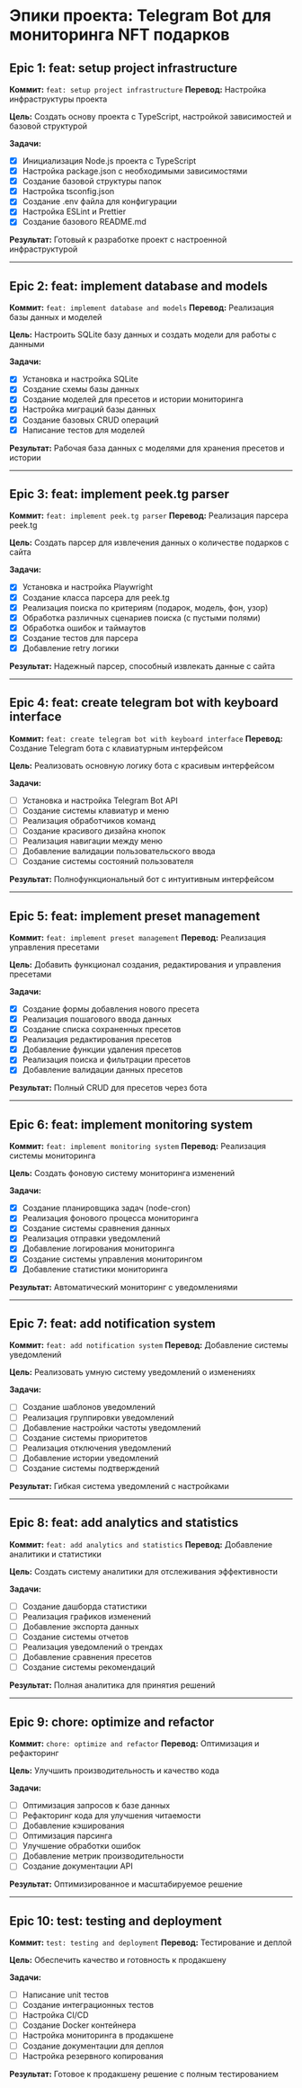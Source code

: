 # Эпики проекта: Telegram Bot для мониторинга NFT подарков

## Epic 1: feat: setup project infrastructure
**Коммит:** `feat: setup project infrastructure`
**Перевод:** Настройка инфраструктуры проекта

**Цель:** Создать основу проекта с TypeScript, настройкой зависимостей и базовой структурой

**Задачи:**
- [x] Инициализация Node.js проекта с TypeScript
- [x] Настройка package.json с необходимыми зависимостями
- [x] Создание базовой структуры папок
- [x] Настройка tsconfig.json
- [x] Создание .env файла для конфигурации
- [x] Настройка ESLint и Prettier
- [x] Создание базового README.md

**Результат:** Готовый к разработке проект с настроенной инфраструктурой

---

## Epic 2: feat: implement database and models
**Коммит:** `feat: implement database and models`
**Перевод:** Реализация базы данных и моделей

**Цель:** Настроить SQLite базу данных и создать модели для работы с данными

**Задачи:**
- [x] Установка и настройка SQLite
- [x] Создание схемы базы данных
- [x] Создание моделей для пресетов и истории мониторинга
- [x] Настройка миграций базы данных
- [x] Создание базовых CRUD операций
- [x] Написание тестов для моделей

**Результат:** Рабочая база данных с моделями для хранения пресетов и истории

---

## Epic 3: feat: implement peek.tg parser
**Коммит:** `feat: implement peek.tg parser`
**Перевод:** Реализация парсера peek.tg

**Цель:** Создать парсер для извлечения данных о количестве подарков с сайта

**Задачи:**
- [x] Установка и настройка Playwright
- [x] Создание класса парсера для peek.tg
- [x] Реализация поиска по критериям (подарок, модель, фон, узор)
- [x] Обработка различных сценариев поиска (с пустыми полями)
- [x] Обработка ошибок и таймаутов
- [x] Создание тестов для парсера
- [x] Добавление retry логики

**Результат:** Надежный парсер, способный извлекать данные с сайта

---

## Epic 4: feat: create telegram bot with keyboard interface
**Коммит:** `feat: create telegram bot with keyboard interface`
**Перевод:** Создание Telegram бота с клавиатурным интерфейсом

**Цель:** Реализовать основную логику бота с красивым интерфейсом

**Задачи:**
- [ ] Установка и настройка Telegram Bot API
- [ ] Создание системы клавиатур и меню
- [ ] Реализация обработчиков команд
- [ ] Создание красивого дизайна кнопок
- [ ] Реализация навигации между меню
- [ ] Добавление валидации пользовательского ввода
- [ ] Создание системы состояний пользователя

**Результат:** Полнофункциональный бот с интуитивным интерфейсом

---

## Epic 5: feat: implement preset management
**Коммит:** `feat: implement preset management`
**Перевод:** Реализация управления пресетами

**Цель:** Добавить функционал создания, редактирования и управления пресетами

**Задачи:**
- [x] Создание формы добавления нового пресета
- [x] Реализация пошагового ввода данных
- [x] Создание списка сохраненных пресетов
- [x] Реализация редактирования пресетов
- [x] Добавление функции удаления пресетов
- [x] Реализация поиска и фильтрации пресетов
- [x] Добавление валидации данных пресетов

**Результат:** Полный CRUD для пресетов через бота

---

## Epic 6: feat: implement monitoring system
**Коммит:** `feat: implement monitoring system`
**Перевод:** Реализация системы мониторинга

**Цель:** Создать фоновую систему мониторинга изменений

**Задачи:**
- [x] Создание планировщика задач (node-cron)
- [x] Реализация фонового процесса мониторинга
- [x] Создание системы сравнения данных
- [x] Реализация отправки уведомлений
- [x] Добавление логирования мониторинга
- [x] Создание системы управления мониторингом
- [x] Добавление статистики мониторинга

**Результат:** Автоматический мониторинг с уведомлениями

---

## Epic 7: feat: add notification system
**Коммит:** `feat: add notification system`
**Перевод:** Добавление системы уведомлений

**Цель:** Реализовать умную систему уведомлений о изменениях

**Задачи:**
- [ ] Создание шаблонов уведомлений
- [ ] Реализация группировки уведомлений
- [ ] Добавление настройки частоты уведомлений
- [ ] Создание системы приоритетов
- [ ] Реализация отключения уведомлений
- [ ] Добавление истории уведомлений
- [ ] Создание системы подтверждений

**Результат:** Гибкая система уведомлений с настройками

---

## Epic 8: feat: add analytics and statistics
**Коммит:** `feat: add analytics and statistics`
**Перевод:** Добавление аналитики и статистики

**Цель:** Создать систему аналитики для отслеживания эффективности

**Задачи:**
- [ ] Создание дашборда статистики
- [ ] Реализация графиков изменений
- [ ] Добавление экспорта данных
- [ ] Создание системы отчетов
- [ ] Реализация уведомлений о трендах
- [ ] Добавление сравнения пресетов
- [ ] Создание системы рекомендаций

**Результат:** Полная аналитика для принятия решений

---

## Epic 9: chore: optimize and refactor
**Коммит:** `chore: optimize and refactor`
**Перевод:** Оптимизация и рефакторинг

**Цель:** Улучшить производительность и качество кода

**Задачи:**
- [ ] Оптимизация запросов к базе данных
- [ ] Рефакторинг кода для улучшения читаемости
- [ ] Добавление кэширования
- [ ] Оптимизация парсинга
- [ ] Улучшение обработки ошибок
- [ ] Добавление метрик производительности
- [ ] Создание документации API

**Результат:** Оптимизированное и масштабируемое решение

---

## Epic 10: test: testing and deployment
**Коммит:** `test: testing and deployment`
**Перевод:** Тестирование и деплой

**Цель:** Обеспечить качество и готовность к продакшену

**Задачи:**
- [ ] Написание unit тестов
- [ ] Создание интеграционных тестов
- [ ] Настройка CI/CD
- [ ] Создание Docker контейнера
- [ ] Настройка мониторинга в продакшене
- [ ] Создание документации для деплоя
- [ ] Настройка резервного копирования

**Результат:** Готовое к продакшену решение с полным тестированием
